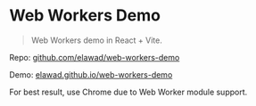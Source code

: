 # Web Workers Demo

> Web Workers demo in React + Vite.

Repo: [github.com/elawad/web-workers-demo](https://github.com/elawad/web-workers-demo)

Demo: [elawad.github.io/web-workers-demo](https://elawad.github.io/web-workers-demo)

For best result, use Chrome due to Web Worker module support.
